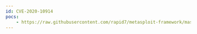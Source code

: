 ```yaml
---
id: CVE-2020-10914
pocs:
    - https://raw.githubusercontent.com/rapid7/metasploit-framework/master/modules/exploits/windows/misc/veeam_one_agent_deserialization.rb
---
```

